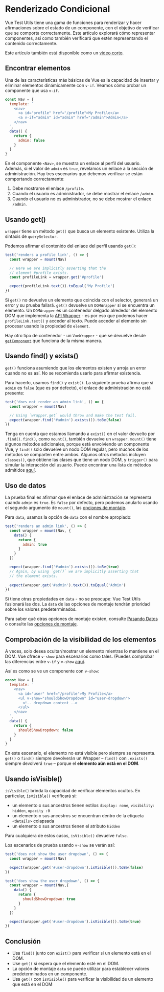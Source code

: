 # Renderizado Condicional

Vue Test Utils tiene una gama de funciones para renderizar y hacer afirmaciones sobre el estado de un componente, con el objetivo de verificar que se comporta correctamente. Este artículo explorará cómo representar componentes, así como también verificará que estén representando el contenido correctamente.

Este artículo también está disponible como un [video corto](https://www.youtube.com/watch?v=T3CHtGgEFTs&list=PLC2LZCNWKL9ahK1IoODqYxKu5aA9T5IOA&index=15).

## Encontrar elementos

Una de las características más básicas de Vue es la capacidad de insertar y eliminar elementos dinámicamente con `v-if`. Veamos cómo probar un componente que usa `v-if`.
```js
const Nav = {
  template: `
    <nav>
      <a id="profile" href="/profile">My Profile</a>
      <a v-if="admin" id="admin" href="/admin">Admin</a>
    </nav>
  `,
  data() {
    return {
      admin: false
    }
  }
}
```
En el componente `<Nav>`, se muestra un enlace al perfil del usuario. Además, si el valor de `admin` es `true`, revelamos un enlace a la sección de administración. Hay tres escenarios que debemos verificar se están comportando correctamente:

1. Debe mostrarse el enlace `/profile`.
1. Cuando el usuario es administrador, se debe mostrar el enlace `/admin`.
1. Cuando el usuario no es administrador, no se debe mostrar el enlace `/admin`.

## Usando get()

`wrapper` tiene un método `get()` que busca un elemento existente. Utiliza la sintaxis de `querySelector`.

Podemos afirmar el contenido del enlace del perfil usando `get()`:
```js
test('renders a profile link', () => {
  const wrapper = mount(Nav)

  // Here we are implicitly asserting that the
  // element #profile exists.
  const profileLink = wrapper.get('#profile')

  expect(profileLink.text()).toEqual('My Profile')
})
```
Si `get()` no devuelve un elemento que coincida con el selector, generará un error y su prueba fallará. `get()` devuelve un `DOMWrapper` si se encuentra un elemento. Un `DOMWrapper` es un contenedor delgado alrededor del elemento DOM que implementa la [API Wrapper](https://test-utils.vuejs.org/api/#wrapper-methods) - es por eso que podemos hacer `profileLink.text()` y acceder al texto. Puede acceder al elemento sin procesar usando la propiedad de `element`.

Hay otro tipo de contenedor - un `VueWrapper` - que se devuelve desde [`getComponent`](https://test-utils.vuejs.org/api/#getcomponent) que funciona de la misma manera.

## Usando find() y exists()

`get()` funciona asumiendo que los elementos existen y arroja un error cuando no es así. No se recomienda usarlo para afirmar existencia.

Para hacerlo, usamos `find()` y `exist()`. La siguiente prueba afirma que si `admin` es `false` (que es por defecto), el enlace de administración no está presente:
```js
test('does not render an admin link', () => {
  const wrapper = mount(Nav)

  // Using `wrapper.get` would throw and make the test fail.
  expect(wrapper.find('#admin').exists()).toBe(false)
})
```
Tenga en cuenta que estamos llamando a `exist()` en el valor devuelto por `.find()`. `find()`, como `mount()`, también devuelve un `wrapper`. `mount()` tiene algunos métodos adicionales, porque está envolviendo un componente Vue, y `find()` solo devuelve un nodo DOM regular, pero muchos de los métodos se comparten entre ambos. Algunos otros métodos incluyen `classes()`, que obtiene las clases que tiene un nodo DOM, y `trigger()` para simular la interacción del usuario. Puede encontrar una lista de métodos admitidos [aquí](https://test-utils.vuejs.org/api/#wrapper-methods).

## Uso de datos

La prueba final es afirmar que el enlace de administración se representa cuando `admin` es `true`. Es `false` por defecto, pero podemos anularlo usando el segundo argumento de `mount()`, las [opciones de montaje](https://test-utils.vuejs.org/api/).

Para `data`, usamos la opción de `data` con el nombre apropiado:
```js
test('renders an admin link', () => {
  const wrapper = mount(Nav, {
    data() {
      return {
        admin: true
      }
    }
  })

  expect(wrapper.find('#admin').exists()).toBe(true)
  // Again, by using `get()` we are implicitly asserting that
  // the element exists.
  
  expect(wrapper.get('#admin').text()).toEqual('Admin')
})
```
Si tiene otras propiedades en `data` - no se preocupe: Vue Test Utils fusionará las dos. La `data` de las opciones de montaje tendrán prioridad sobre los valores predeterminados.

Para saber qué otras opciones de montaje existen, consulte [Pasando Datos](../vtu/pasando-datos-a-componentes.html) o consulte las [opciones de montaje](https://test-utils.vuejs.org/api/).

## Comprobación de la visibilidad de los elementos

A veces, solo desea ocultar/mostrar un elemento mientras lo mantiene en el DOM. Vue ofrece `v-show` para escenarios como tales. (Puedes comprobar las diferencias entre `v-if` y `v-show` [aquí](https://vuejs.org/guide/essentials/conditional.html#v-if-vs-v-show).

Así es como se ve un componente con `v-show`:
```js
const Nav = {
  template: `
    <nav>
      <a id="user" href="/profile">My Profile</a>
      <ul v-show="shouldShowDropdown" id="user-dropdown">
        <!-- dropdown content -->
      </ul>
    </nav>
  `,
  data() {
    return {
      shouldShowDropdown: false
    }
  }
}
```
En este escenario, el elemento no está visible pero siempre se representa. `get()` o `find()` siempre devolverán un Wrapper – `find()` con `.exists()` siempre devolverá `true` – porque el **elemento aún está en el DOM**.

## Usando isVisible()


`isVisible()` brinda la capacidad de verificar elementos ocultos. En particular, `isVisible()` verificará si:

- un elemento o sus ancestros tienen estilos `display: none`, `visibility: hidden`, `opacity :0` 
- un elemento o sus ancestros se encuentran dentro de la etiqueta `<details>` colapsada
- un elemento o sus ancestros tienen el atributo `hidden`

Para cualquiera de estos casos, `isVisible()` devuelve `false`.

Los escenarios de prueba usando `v-show` se verán así:

```js
test('does not show the user dropdown', () => {
  const wrapper = mount(Nav)

  expect(wrapper.get('#user-dropdown').isVisible()).toBe(false)
})

test('does show the user dropdown', () => {
  const wrapper = mount(Nav,{
    data() {
      return {
        shouldShowDropdown: true
      }
    }
  })

  expect(wrapper.get('#user-dropdown').isVisible()).toBe(true)
})
```
## Conclusión

- Usa `find()` junto con `exist()` para verificar si un elemento está en el DOM.
- Use `get()` si espera que el elemento esté en el DOM.
- La opción de montaje `data` se puede utilizar para establecer valores predeterminados en un componente.
- Usa `get()` con `isVisible()` para verificar la visibilidad de un elemento que está en el DOM

